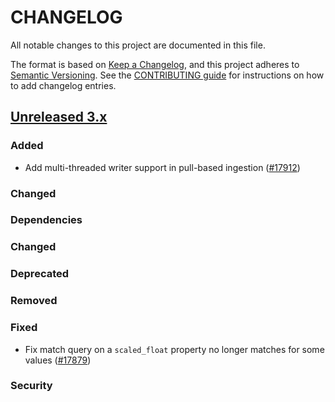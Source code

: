 # CHANGELOG
All notable changes to this project are documented in this file.

The format is based on [Keep a Changelog](https://keepachangelog.com/en/1.0.0/), and this project adheres to [Semantic Versioning](https://semver.org/spec/v2.0.0.html). See the [CONTRIBUTING guide](./CONTRIBUTING.md#Changelog) for instructions on how to add changelog entries.

## [Unreleased 3.x]
### Added
- Add multi-threaded writer support in pull-based ingestion ([#17912](https://github.com/opensearch-project/OpenSearch/pull/17912))

### Changed

### Dependencies

### Changed

### Deprecated

### Removed

### Fixed
- Fix match query on a `scaled_float` property no longer matches for some values ([#17879](https://github.com/opensearch-project/OpenSearch/pull/17879))

### Security

[Unreleased 3.x]: https://github.com/opensearch-project/OpenSearch/compare/aa0e724e...main
